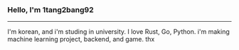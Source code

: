 ### Hello, I'm 1tang2bang92
---
I'm korean, and i'm studing in university.
I love Rust, Go, Python.
i'm making machine learning project, backend, and game.
thx

<!--
**1tang2bang92/1tang2bang92** is a ✨ _special_ ✨ repository because its `README.md` (this file) appears on your GitHub profile.

Here are some ideas to get you started:

- 🔭 I’m currently working on ...
- 🌱 I’m currently learning ...
- 👯 I’m looking to collaborate on ...
- 🤔 I’m looking for help with ...
- 💬 Ask me about ...
- 📫 How to reach me: ...
- 😄 Pronouns: ...
- ⚡ Fun fact: ...
-->
